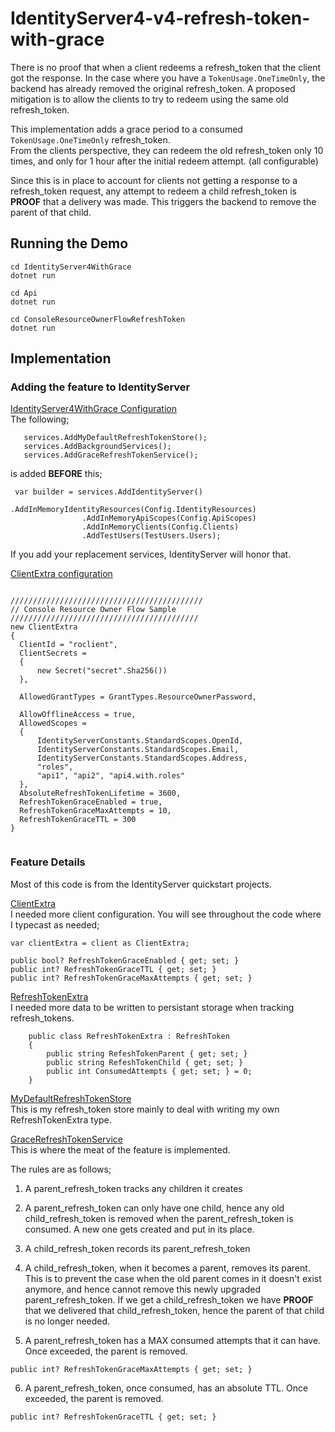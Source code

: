 # IdentityServer4-v4-refresh-token-with-grace

There is no proof that when a client redeems a refresh_token that the client got the response.  In the case where you have a ```TokenUsage.OneTimeOnly```, the backend has already removed the original refresh_token.  A proposed mitigation is to allow the clients to try to redeem using the same old refresh_token.   

This implementation adds a grace period to a consumed ```TokenUsage.OneTimeOnly``` refresh_token.  
From the clients perspective, they can redeem the old refresh_token only 10 times, and only for 1 hour after the initial redeem attempt.  (all configurable)  

Since this is in place to account for clients not getting a response to a refresh_token request, any attempt to redeem a child refresh_token is **PROOF** that a delivery was made.  This triggers the backend to remove the parent of that child.  


## Running the Demo

```
cd IdentityServer4WithGrace
dotnet run
```
```
cd Api
dotnet run
```
```
cd ConsoleResourceOwnerFlowRefreshToken
dotnet run
```

## Implementation

### Adding the feature to IdentityServer  
[IdentityServer4WithGrace Configuration](./src/IdentityServer4WithGrace/Startup.cs)  
The following;  
```
   services.AddMyDefaultRefreshTokenStore();
   services.AddBackgroundServices();
   services.AddGraceRefreshTokenService();
```
is added **BEFORE** this;
```
 var builder = services.AddIdentityServer()
                .AddInMemoryIdentityResources(Config.IdentityResources)
                .AddInMemoryApiScopes(Config.ApiScopes)
                .AddInMemoryClients(Config.Clients)
                .AddTestUsers(TestUsers.Users);
```
If you add your replacement services, IdentityServer will honor that.  

[ClientExtra configuration](./src/IdentityServer4WithGrace/Config.cs)  
```
 
///////////////////////////////////////////
// Console Resource Owner Flow Sample
//////////////////////////////////////////
new ClientExtra
{
  ClientId = "roclient",
  ClientSecrets =
  {
      new Secret("secret".Sha256())
  },

  AllowedGrantTypes = GrantTypes.ResourceOwnerPassword,

  AllowOfflineAccess = true,
  AllowedScopes =
  {
      IdentityServerConstants.StandardScopes.OpenId,
      IdentityServerConstants.StandardScopes.Email,
      IdentityServerConstants.StandardScopes.Address,
      "roles",
      "api1", "api2", "api4.with.roles"
  },
  AbsoluteRefreshTokenLifetime = 3600,
  RefreshTokenGraceEnabled = true,
  RefreshTokenGraceMaxAttempts = 10,
  RefreshTokenGraceTTL = 300
}
 

```


### Feature Details

Most of this code is from the IdentityServer quickstart projects.

[ClientExtra](./src/ClientStore/Models/ClientExtra.cs)   
I needed more client configuration.  You will see throughout the code where I typecast as needed;  
```
var clientExtra = client as ClientExtra;
```

```
public bool? RefreshTokenGraceEnabled { get; set; }
public int? RefreshTokenGraceTTL { get; set; }
public int? RefreshTokenGraceMaxAttempts { get; set; }
```  
[RefreshTokenExtra](./src/GraceRefreshTokenService/Models/RefreshTokenExtra.cs)  
I needed more data to be written to persistant storage when tracking refresh_tokens.   
```
    public class RefreshTokenExtra : RefreshToken
    {
        public string RefeshTokenParent { get; set; }
        public string RefeshTokenChild { get; set; }
        public int ConsumedAttempts { get; set; } = 0;
    }
```
[MyDefaultRefreshTokenStore](./src/PersistantStorage/MyDefaultRefreshTokenStore.cs)  
This is my refresh_token store mainly to deal with writing my own RefreshTokenExtra type.  


[GraceRefreshTokenService](./src/GraceRefreshTokenService/GraceRefreshTokenService.cs)  
This is where the meat of the feature is implemented.  

The rules are as follows;
1. A parent_refresh_token tracks any children it creates  

2. A parent_refresh_token can only have one child, hence any old child_refresh_token is removed when the parent_refresh_token is consumed.  A new one gets created and put in its place.  

3. A child_refresh_token records its parent_refresh_token  

4. A child_refresh_token, when it becomes a parent, removes its parent.  This is to prevent the case when the old parent comes in it doesn't exist anymore, and hence cannot remove this newly upgraded parent_refresh_token.  If we get a child_refresh_token we have **PROOF** that we delivered that child_refresh_token, hence the parent of that child is no longer needed.  


5. A parent_refresh_token has a MAX consumed attempts that it can have.  Once exceeded, the parent is removed.  
```
public int? RefreshTokenGraceMaxAttempts { get; set; }
```
6. A parent_refresh_token, once consumed, has an absolute TTL.  Once exceeded, the parent is removed.  
```
public int? RefreshTokenGraceTTL { get; set; }
```










